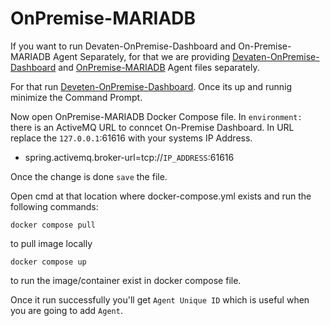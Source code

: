 # OnPremise-MARIADB

If you want to run Devaten-OnPremise-Dashboard and On-Premise-MARIADB Agent Separately, for that we are providing [Devaten-OnPremise-Dashboard](https://github.com/devatengit/Devaten-OnPremise-Dashboard) and [OnPremise-MARIADB](https://github.com/devatengit/OnPremise-MARIADB) Agent files separately.

For that run [Deveten-OnPremise-Dashboard](https://github.com/devatengit/Devaten-OnPremise-Dashboard). Once its up and runnig minimize the Command Prompt. 

Now open OnPremise-MARIADB Docker Compose file. In ```environment:``` there is an ActiveMQ URL to conncet On-Premise Dashboard. In URL replace the ```127.0.0.1```:61616 with your systems IP Address. 

- spring.activemq.broker-url=tcp://```IP_ADDRESS```:61616

Once the change is done ```save``` the file. 

Open cmd at that location where docker-compose.yml exists and run the following commands:
```
docker compose pull
```
to pull image locally
```
docker compose up
```
to run the image/container exist in docker compose file.

Once it run successfully you'll get ``` Agent Unique ID ``` which is useful when you are going to add ```Agent```.

